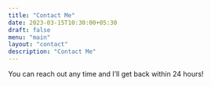 ```yaml
---
title: "Contact Me"
date: 2023-03-15T10:30:00+05:30
draft: false
menu: "main"    
layout: "contact"
description: "Contact Me"
---
```


You can reach out any time and I’ll get back within 24 hours!

